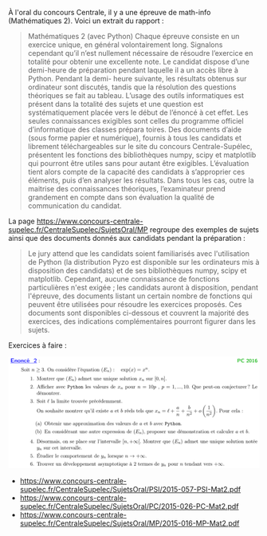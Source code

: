 À l'oral du concours Centrale, il y a une épreuve de math-info (Mathématiques 2). Voici un extrait du rapport :
> Mathématiques 2 (avec Python)
> Chaque épreuve consiste en un exercice unique, en général volontairement long. Signalons cependant qu’il
> n’est nullement nécessaire de résoudre l’exercice en totalité pour obtenir une excellente note. Le candidat
> dispose d’une demi-heure de préparation pendant laquelle il a un accès libre à Python. Pendant la demi-
> heure suivante, les résultats obtenus sur ordinateur sont discutés, tandis que la résolution des questions
> théoriques se fait au tableau. L’usage des outils informatiques est présent dans la totalité des sujets et
> une question est systématiquement placée vers le début de l’énoncé à cet effet.
> Les seules connaissances exigibles sont celles du programme officiel d’informatique des classes prépara­
> toires. Des documents d’aide (sous forme papier et numérique), fournis à tous les candidats et librement
> téléchargeables sur le site du concours Centrale-Supélec, présentent les fonctions des bibliothèques numpy,
> scipy et matplotlib qui pourront être utiles sans pour autant être exigibles. L’évaluation tient alors
> compte de la capacité des candidats à s’approprier ces éléments, puis d’en analyser les résultats. Dans
> tous les cas, outre la maitrise des connaissances théoriques, l’examinateur prend grandement en compte
> dans son évaluation la qualité de communication du candidat.

La page https://www.concours-centrale-supelec.fr/CentraleSupelec/SujetsOral/MP regroupe des exemples de sujets ainsi que des documents donnés aux candidats pendant la préparation :

> Le jury attend que les candidats soient familiarisés avec l'utilisation de Python (la distribution Pyzo est disponible sur les ordinateurs mis à disposition des candidats) et de ses bibliothèques numpy, scipy et matplotlib. Cependant, aucune connaissance de fonctions particulières n'est exigée ; les candidats auront à disposition, pendant l'épreuve, des documents listant un certain nombre de fonctions qui peuvent être utilisées pour résoudre les exercices proposés. Ces documents sont disponibles ci-dessous et couvrent la majorité des exercices, des indications complémentaires pourront figurer dans les sujets.

Exercices à faire :

![](./oral_centrale.png)
- https://www.concours-centrale-supelec.fr/CentraleSupelec/SujetsOral/PSI/2015-057-PSI-Mat2.pdf
- https://www.concours-centrale-supelec.fr/CentraleSupelec/SujetsOral/PC/2015-026-PC-Mat2.pdf
- https://www.concours-centrale-supelec.fr/CentraleSupelec/SujetsOral/MP/2015-016-MP-Mat2.pdf